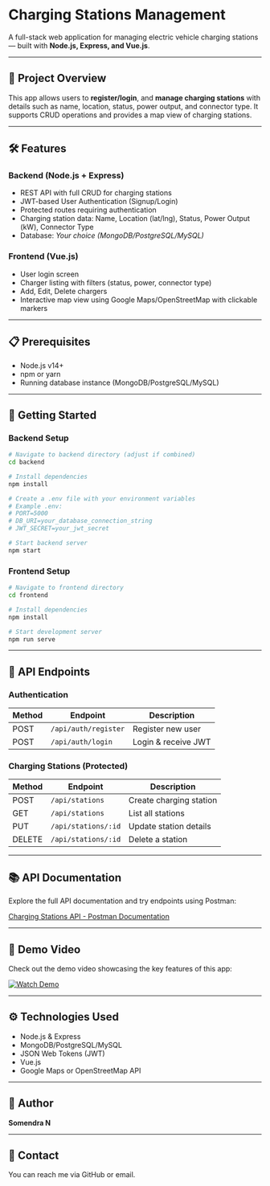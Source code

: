 # Charging Stations Management

A full-stack web application for managing electric vehicle charging stations — built with **Node.js, Express, and Vue.js**.

---

## 🚀 Project Overview

This app allows users to **register/login**, and **manage charging stations** with details such as name, location, status, power output, and connector type. It supports CRUD operations and provides a map view of charging stations.

---

## 🛠️ Features

### Backend (Node.js + Express)

* REST API with full CRUD for charging stations
* JWT-based User Authentication (Signup/Login)
* Protected routes requiring authentication
* Charging station data: Name, Location (lat/lng), Status, Power Output (kW), Connector Type
* Database: *Your choice (MongoDB/PostgreSQL/MySQL)*

### Frontend (Vue.js)

* User login screen
* Charger listing with filters (status, power, connector type)
* Add, Edit, Delete chargers
* Interactive map view using Google Maps/OpenStreetMap with clickable markers

---

## 📋 Prerequisites

* Node.js v14+
* npm or yarn
* Running database instance (MongoDB/PostgreSQL/MySQL)

---

## 🏁 Getting Started

### Backend Setup

```bash
# Navigate to backend directory (adjust if combined)
cd backend

# Install dependencies
npm install

# Create a .env file with your environment variables
# Example .env:
# PORT=5000
# DB_URI=your_database_connection_string
# JWT_SECRET=your_jwt_secret

# Start backend server
npm start
```

### Frontend Setup

```bash
# Navigate to frontend directory
cd frontend

# Install dependencies
npm install

# Start development server
npm run serve
```

---

## 🔗 API Endpoints

### Authentication

| Method | Endpoint             | Description         |
| ------ | -------------------- | ------------------- |
| POST   | `/api/auth/register` | Register new user   |
| POST   | `/api/auth/login`    | Login & receive JWT |

### Charging Stations (Protected)

| Method | Endpoint            | Description             |
| ------ | ------------------- | ----------------------- |
| POST   | `/api/stations`     | Create charging station |
| GET    | `/api/stations`     | List all stations       |
| PUT    | `/api/stations/:id` | Update station details  |
| DELETE | `/api/stations/:id` | Delete a station        |

---

## 📚 API Documentation

Explore the full API documentation and try endpoints using Postman:

[Charging Stations API - Postman Documentation](https://documenter.getpostman.com/view/41551045/2sB2qgeJiH)

---

## 🎥 Demo Video

Check out the demo video showcasing the key features of this app:

[![Watch Demo](https://img.youtube.com/vi/Rl4Gm544PmE/0.jpg)](https://youtu.be/Rl4Gm544PmE)

---

## ⚙️ Technologies Used

* Node.js & Express
* MongoDB/PostgreSQL/MySQL
* JSON Web Tokens (JWT)
* Vue.js
* Google Maps or OpenStreetMap API

---

## 👤 Author

**Somendra N**

---

## 💬 Contact

You can reach me via GitHub or email.
